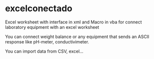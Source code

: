 # excelconectado
Excel worksheet with interface in xml and Macro in vba for connect laboratory equipment with an excel worksheet

You can connect weight balance or any equipment that sends an ASCII response like pH-meter, conductivimeter.

You can import data from CSV, excel...


